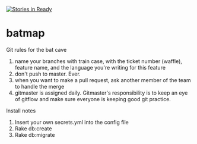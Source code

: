 [![Stories in Ready](https://badge.waffle.io/kahu-collabs/batmap.png?label=ready&title=Ready)](https://waffle.io/kahu-collabs/batmap)
# batmap



Git rules for the bat cave

1. name your branches with train case, with the ticket number (waffle), feature name, and the language you're writing for this feature
2. don't push to master. Ever.
3. when you want to make a pull request, ask another member of the team to handle the merge
4. gitmaster is assigned daily. Gitmaster's responsibility is to keep an eye of gitflow and make sure everyone is keeping good git practice.


Install notes
1. Insert your own secrets.yml into the config file
2. Rake db:create
3. Rake db:migrate
